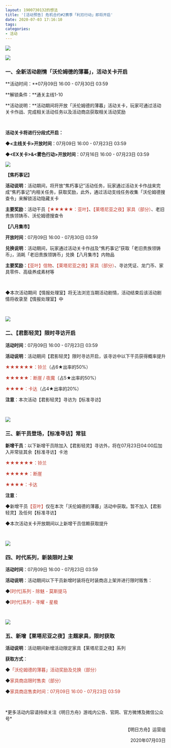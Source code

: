 ```yaml
---
layout: 1900730132的想法
title: '[活动预告] 危机合约#2赛季「利刃行动」即将开启'
date: 2020-07-03 17:16:10
tags:
categories: 
- 活动
---
```


![](https://ak.hypergryph.com/upload/images/20200703/271c7b47625b6544a1df8220e375f240.jpg "") 
<!--more-->
![](https://ak.hypergryph.com/upload/images/20200703/271c7b47625b6544a1df8220e375f240.jpg "") 
### 一、全新活动剧情「沃伦姆德的薄暮」，活动关卡开启

**活动时间：**07月09日 16:00 - 07月30日 03:59

**解锁条件：**通关主线1-10

**活动说明：**活动期间将开放「沃伦姆德的薄暮」活动关卡，玩家可通过活动关卡作战、完成相关活动任务以及活动商店获取相关活动奖励

&nbsp;

**活动关卡将进行分段式开启：**

◆**<主线关卡>开放时间**：07月09日 16:00 - 07月23日 03:59

◆**<EX关卡>&<雾色行动>开放时间**：07月16日 16:00 - 07月23日 03:59

![](https://ak.hypergryph.com/upload/images/20200703/d2389443a09c0e99ce5c2195898f62c2.jpg "")

**【焦朽事记】**

**活动说明**：活动期间，将开放“焦朽事记”活动任务，玩家通过活动关卡作战来完成“焦朽事记”内相关任务，获取奖励，此外，通过活动支线任务收集「沃伦姆德搜查令」来解锁活动隐藏关卡

**主要奖励**：活动干员<font color=#C0392B >【★★★★★：亚叶】</font>、<font color=#C0392B >【莱塔尼亚之夜】家具（部分）</font>、老旧贵族领铸币、沃伦姆德搜查令



**【八月集市】**

**开放时间**：07月09日 16:00 - 07月30日 03:59

**兑换说明**：活动期间，玩家通过活动关卡作战及“焦朽事记”获取「老旧贵族领铸币」，消耗「老旧贵族领铸币」兑换【八月集市】内物品

**主要奖励**：<font color=#C0392B >【亚叶】信物</font>、<font color=#C0392B >【莱塔尼亚之夜】家具（部分）</font>、寻访凭证、龙门币、家具零件、高级养成素材等

&nbsp;

◆本次活动期间【情报处理室】将无法浏览当期活动剧情，活动结束后该活动剧情将收录至【情报处理室】中

&nbsp;

![](https://ak.hypergryph.com/upload/images/20200703/9e2d99cde4f439b195d87bc05132328f.jpg "")

### 二、【君影轻灵】限时寻访开启

**活动时间**：07月09日 16:00 - 07月23日 03:59

**活动说明**：活动期间【君影轻灵】限时寻访开启，该寻访中以下干员获得概率提升

<font color=#C0392B >★★★★★★：铃兰</font>（占6★出率的50%）

<font color=#C0392B >★★★★★：断崖 / 夜魔</font>（占5★出率的50%）

<font color=#C0392B >★★★★：卡达</font>（占4★出率的20%）

**注意**：本次活动【君影轻灵】寻访为【标准寻访】

&nbsp;

![](https://ak.hypergryph.com/upload/images/20200703/c7c8f2683938fbd83a9e169aa587c725.jpg "")

### 三、新干员登场，【标准寻访】常驻

**新增干员**：以下新增干员除加入【君影轻灵】寻访外，将在07月23日04:00后加入并常驻其余【标准寻访】卡池

<font color=#C0392B >★★★★★★：铃兰</font>

<font color=#C0392B >★★★★★：断崖</font>

<font color=#C0392B >★★★★：卡达</font>

**注意**：

◆新增干员<font color=#C0392B >【亚叶】</font>仅在本次「沃伦姆德的薄暮」活动中获取。暂不加入【君影轻灵】及任何【标准寻访】

◆本次活动关卡开放期间以上新增干员信赖获取提升

&nbsp;

![](https://ak.hypergryph.com/upload/images/20200703/1cd65d707f378834646ec7c0411c3604.jpg "")

### 四、时代系列，新装限时上架

**活动时间**：07月09日 16:00 - 07月23日 03:59

**活动说明**：活动期间以下干员新增时装将在时装商店上架并进行限时贩售：

◆<font color=#C0392B >[时代]系列 - 除魅 - 莫斯提马</font>

◆<font color=#C0392B >[时代]系列 - 寻耀 - 星极</font>

&nbsp;

![](https://ak.hypergryph.com/upload/images/20200703/acc24b5e50b115a0d483b1cf67228ecb.jpg "")

### 五、新增【莱塔尼亚之夜】主题家具，限时获取

**活动说明**：活动期间新增活动限定家具【莱塔尼亚之夜】系列

**获取方式**：

◆<font color=#C0392B >「沃伦姆德的薄暮」活动奖励及兑换（部分）</font>

◆<font color=#C0392B >家具商店限时售卖（部分）</font>

◆<font color=#C0392B >家具商店售卖时间：07月09日 16:00 - 07月23日 03:59</font>

&nbsp;

\*更多活动内容请持续关注《明日方舟》游戏内公告、官网、官方微博及微信公众号\*



<p align="right">【明日方舟】运营组</p>
<p align="right">2020年07月03日</p>